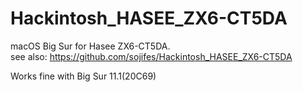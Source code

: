 # Hackintosh_HASEE_ZX6-CT5DA
macOS Big Sur for Hasee ZX6-CT5DA.  
see also: https://github.com/sojifes/Hackintosh_HASEE_ZX6-CT5DA


Works fine with Big Sur 11.1(20C69)
